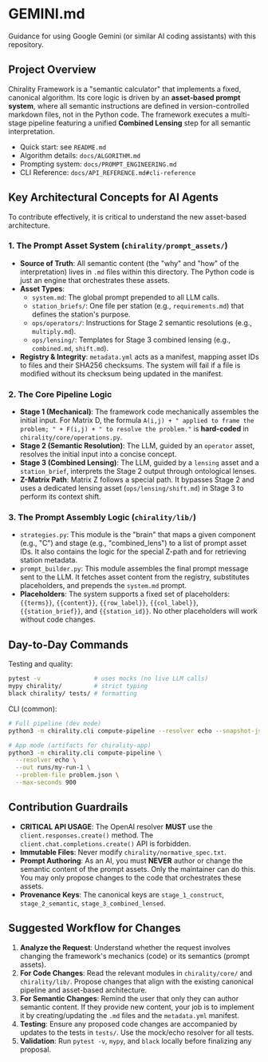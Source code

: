 # GEMINI.md

Guidance for using Google Gemini (or similar AI coding assistants) with this repository.

## Project Overview

Chirality Framework is a "semantic calculator" that implements a fixed, canonical algorithm. Its core logic is driven by an **asset-based prompt system**, where all semantic instructions are defined in version-controlled markdown files, not in the Python code. The framework executes a multi-stage pipeline featuring a unified **Combined Lensing** step for all semantic interpretation.

-   Quick start: see `README.md`
-   Algorithm details: `docs/ALGORITHM.md`
-   Prompting system: `docs/PROMPT_ENGINEERING.md`
-   CLI Reference: `docs/API_REFERENCE.md#cli-reference`

## Key Architectural Concepts for AI Agents

To contribute effectively, it is critical to understand the new asset-based architecture.

### 1. The Prompt Asset System (`chirality/prompt_assets/`)

-   **Source of Truth**: All semantic content (the "why" and "how" of the interpretation) lives in `.md` files within this directory. The Python code is just an engine that orchestrates these assets.
-   **Asset Types**:
    -   `system.md`: The global prompt prepended to all LLM calls.
    -   `station_briefs/`: One file per station (e.g., `requirements.md`) that defines the station's purpose.
    -   `ops/operators/`: Instructions for Stage 2 semantic resolutions (e.g., `multiply.md`).
    -   `ops/lensing/`: Templates for Stage 3 combined lensing (e.g., `combined.md`, `shift.md`).
-   **Registry & Integrity**: `metadata.yml` acts as a manifest, mapping asset IDs to files and their SHA256 checksums. The system will fail if a file is modified without its checksum being updated in the manifest.

### 2. The Core Pipeline Logic

-   **Stage 1 (Mechanical)**: The framework code mechanically assembles the initial input. For Matrix D, the formula `A(i,j) + " applied to frame the problem; " + F(i,j) + " to resolve the problem."` is **hard-coded** in `chirality/core/operations.py`.
-   **Stage 2 (Semantic Resolution)**: The LLM, guided by an `operator` asset, resolves the initial input into a concise concept.
-   **Stage 3 (Combined Lensing)**: The LLM, guided by a `lensing` asset and a `station_brief`, interprets the Stage 2 output through ontological lenses.
-   **Z-Matrix Path**: Matrix Z follows a special path. It bypasses Stage 2 and uses a dedicated lensing asset (`ops/lensing/shift.md`) in Stage 3 to perform its context shift.

### 3. The Prompt Assembly Logic (`chirality/lib/`)

-   `strategies.py`: This module is the "brain" that maps a given component (e.g., "C") and stage (e.g., "combined_lens") to a list of prompt asset IDs. It also contains the logic for the special Z-path and for retrieving station metadata.
-   `prompt_builder.py`: This module assembles the final prompt message sent to the LLM. It fetches asset content from the registry, substitutes placeholders, and prepends the `system.md` prompt.
-   **Placeholders**: The system supports a fixed set of placeholders: `{{terms}}`, `{{content}}`, `{{row_label}}`, `{{col_label}}`, `{{station_brief}}`, and `{{station_id}}`. No other placeholders will work without code changes.

## Day-to-Day Commands

Testing and quality:

```bash
pytest -v               # uses mocks (no live LLM calls)
mypy chirality/         # strict typing
black chirality/ tests/ # formatting
```

CLI (common):

```bash
# Full pipeline (dev mode)
python3 -m chirality.cli compute-pipeline --resolver echo --snapshot-jsonl --include-base -v

# App mode (artifacts for chirality-app)
python3 -m chirality.cli compute-pipeline \
  --resolver echo \
  --out runs/my-run-1 \
  --problem-file problem.json \
  --max-seconds 900
```

## Contribution Guardrails

-   **CRITICAL API USAGE**: The OpenAI resolver **MUST** use the `client.responses.create()` method. The `client.chat.completions.create()` API is forbidden.
-   **Immutable Files**: Never modify `chirality/normative_spec.txt`.
-   **Prompt Authoring**: As an AI, you must **NEVER** author or change the semantic content of the prompt assets. Only the maintainer can do this. You may only propose changes to the code that orchestrates these assets.
-   **Provenance Keys**: The canonical keys are `stage_1_construct`, `stage_2_semantic`, `stage_3_combined_lensed`.

## Suggested Workflow for Changes

1.  **Analyze the Request**: Understand whether the request involves changing the framework's mechanics (code) or its semantics (prompt assets).
2.  **For Code Changes**: Read the relevant modules in `chirality/core/` and `chirality/lib/`. Propose changes that align with the existing canonical pipeline and asset-based architecture.
3.  **For Semantic Changes**: Remind the user that only they can author semantic content. If they provide new content, your job is to implement it by creating/updating the `.md` files and the `metadata.yml` manifest.
4.  **Testing**: Ensure any proposed code changes are accompanied by updates to the tests in `tests/`. Use the mock/echo resolver for all tests.
5.  **Validation**: Run `pytest -v`, `mypy`, and `black` locally before finalizing any proposal.
